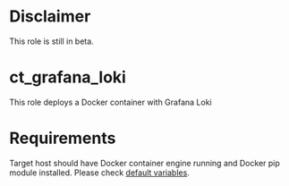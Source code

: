 # Disclaimer
This role is still in beta.

# ct_grafana_loki
This role deploys a Docker container with Grafana Loki

# Requirements
Target host should have Docker container engine running and Docker pip module installed.
Please check [default variables](./defaults/main.yml).
